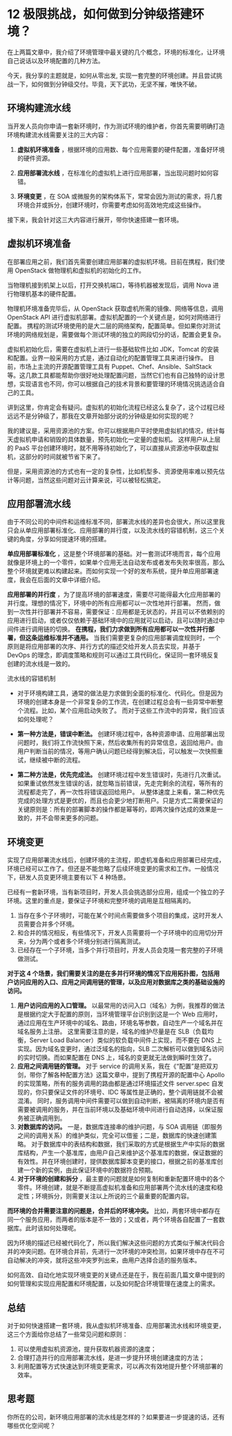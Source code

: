 12 极限挑战，如何做到分钟级搭建环境？
====================

在上两篇文章中，我介绍了环境管理中最关键的几个概念，环境的标准化，让环境自己说话以及环境配置的几种方法。

今天，我分享的主题就是，如何从零出发, 实现一套完整的环境创建。并且尝试挑战一下，如何做到分钟级交付。毕竟，天下武功，无坚不摧，唯快不破。

环境构建流水线
-------

当开发人员向你申请一套新环境时，作为测试环境的维护者，你首先需要明确打造环境构建流水线需要关注的三大内容：

1. **虚拟机环境准备** ，根据环境的应用数、每个应用需要的硬件配置，准备好环境的硬件资源。

2. **应用部署流水线** ，在标准化的虚拟机上进行应用部署，当出现问题时如何容错。

3. **环境变更** ，在 SOA 或微服务的架构体系下，常常会因为测试的需求，将几套环境合并或拆分，创建环境时，你需要考虑如何高效地完成这些操作。

接下来，我会针对这三大内容进行展开，带你快速搭建一套环境。

虚拟机环境准备
-------

在部署应用之前，我们首先需要创建应用部署的虚拟机环境。目前在携程，我们使用 OpenStack 做物理机和虚拟机的初始化的工作。

当物理机接到机架上以后，打开交换机端口，等待机器被发现后，调用 Nova 进行物理机基本的硬件配置。

物理机环境准备完毕后，从 OpenStack 获取虚机所需的镜像、网络等信息，调用 OpenStack API 进行虚拟机部署。虚拟机配置的一个关键点是，如何对网络进行配置。 携程的测试环境使用的是大二层的网络架构，配置简单。但如果你对测试环境的网络规划是，需要做每个测试环境的独立的网段切分的话，配置会更复杂。

虚拟机初始化后，需要在虚拟机上进行一些基础软件比如 JDK，Tomcat 的安装和配置。业界一般采用的方式是，通过自动化的配置管理工具来进行操作。 目前，市场上主流的开源配置管理工具有 Puppet、Chef、Ansible、SaltStack 等。这几款工具都能帮助你很好地处理配置问题，当然它们也有自己独特的设计思想，实现语言也不同，你可以根据自己的技术背景和要管理的环境情况挑选适合自己的工具。

讲到这里，你肯定会有疑问。虚拟机的初始化流程已经这么复杂了，这个过程已经远远不是分钟级了，那我在文章开始部分说的分钟级是如何实现的呢？

我的建议是，采用资源池的方案。你可以根据用户平时使用虚拟机的情况，统计每天虚拟机申请和销毁的具体数量，预先初始化一定量的虚拟机。 这样用户从上层的 PaaS 平台创建环境时，就不用等待初始化了，可以直接从资源池中获取虚拟机，这部分的时间就被节省下来了。

但是，采用资源池的方式也有一定的复杂性，比如机型多、资源使用率难以预先估计等问题，当然这些问题对云计算来说，可以被轻松搞定。

应用部署流水线
-------

由于不同公司的中间件和运维标准不同，部署流水线的差异也会很大，所以这里我只会从单应用部署标准化、应用部署的并行度，以及流水线的容错机制，这三个关键的角度，分享如何提速环境的搭建。

**单应用部署标准化** ，这是整个环境部署的基础。对一套测试环境而言，每个应用就像是环境上的一个零件，如果单个应用无法自动发布或者发布失败率很高，那么整个环境就更难以构建起来。而如何实现一个好的发布系统，提升单应用部署速度，我会在后面的文章中详细介绍。

**应用部署的并行度** ，为了提高环境的部署速度，需要尽可能得最大化应用部署的并行度。理想的情况下，环境中的所有应用都可以一次性地并行部署。 然而，做到一次性并行部署并不容易，需要保证：应用都是无状态的，并且可以不依赖别的应用进行启动，或者仅仅依赖于基础环境中的应用就可以启动，且可以随时通过中间件进行调用链的切换。  **在携程，我们力求做到所有应用都可以一次性并行部署，但这条运维标准并不通用。**    当我们需要更复杂的应用部署调度规则时，一个原则是将应用部署的次序、并行方式的描述交给开发人员去实现，并基于 DevOps 的理念，即调度策略和规则可以通过工具代码化，保证同一套环境反复创建的流水线是一致的。

流水线的容错机制

+ 对于环境构建工具，通常的做法是力求做到全面的标准化、代码化。但是因为环境的创建本身是一个非常复杂的工作流，在创建过程总会有一些异常中断整个流程。比如，某个应用启动失败了。 而对于这些工作流中的异常，我们应该如何处理呢？

+ **第一种方法是，错误中断法。**    创建环境过程中，各种资源申请、应用部署出现问题时，我们将工作流快照下来，然后收集所有的异常信息，返回给用户。由用户判断当前的情况，等用户确认问题已经得到解决后，可以触发一次快照重试，继续被中断的流程。

+ **第二种方法是，优先完成法。**    创建环境过程中发生错误时，先进行几次重试。如果重试依然发生错误的话，就忽略当前错误，先走完剩余的流程，等所有的流程都走完了，再一次性将错误返回给用户。 从整体速度上来看，第二种优先完成的处理方式是更优的，而且也会更少地打断用户。只是方式二需要保证的关键原则是：所有的部署脚本的操作都是幂等的，即两次操作达成的效果是一致的，并不会带来更多的问题。

环境变更
----

实现了应用部署流水线后，创建环境的主流程，即虚机准备和应用部署已经完成，环境已经可以工作了。但还是不能忽略了后续环境变更的需求和工作。一般情况下，研发人员变更环境主要有以下 4 种场景。

已经有一套新环境，当有新项目时，开发人员会挑选部分应用，组成一个独立的子环境。这里的重点是，要保证子环境和完整环境的调用是互相隔离的。

1. 当存在多个子环境时，可能在某个时间点需要做多个项目的集成，这时开发人员需要合并多个环境。
2. 和合并的情况相反，有些情况下，开发人员需要将一个子环境中的应用切分开来，分为两个或者多个环境分别进行隔离测试。
3. 已经存在一个子环境，当多个并行项目时，开发人员会克隆一套完整的子环境做测试。

**对于这 4 个场景，我们需要关注的是在多并行环境的情况下应用拓扑图，包括用户访问应用的入口、应用之间调用链的管理，以及应用对数据库之类的基础设施的访问。**

1. **用户访问应用的入口管理。**    以最常用的访问入口（域名）为例，我推荐的做法是根据约定大于配置的原则，当环境管理平台识别到这是一个 Web 应用时，通过应用在生产环境中的域名、路由，环境名等参数，自动生产一个域名并在域名服务上注册。 这里需要注意的是，域名的维护尽量是在 SLB（负载均衡，Server Load Balancer）类似的软负载中间件上实现，而不要在 DNS 上实现。因为域名变更时，通过泛域名的指向，SLB 二次解析可以做到域名访问的实时切换。而如果配置在 DNS 上，域名的变更就无法做到瞬时生效了。
2. **应用之间调用链的管理。**    对于 service 的调用关系，我在《“配置”是把双刃剑，带你了解各种配置方法》这篇文章中，提到了携程开源的配置中心 Apollo 的实现策略，所有的服务调用的路由都是通过环境描述文件 server.spec 自发现的，你只要保证文件的环境号、IDC 等属性是正确的，整个调用链就不会被混淆。 同时，服务调用中间件需要可以做到自动判断，被隔离的环境内是否有需要被调用的服务，并在当前环境以及基础环境中间进行自动选择，以保证服务被正确调用到。
3. **对数据库的访问。**    一是，数据库连接串的维护问题，与 SOA 调用链（即服务之间的调用关系）的维护类似，完全可以借鉴；二是，数据库的快速创建策略。 对于数据库中的表结构和数据，我们采取的方式是根据生产中实际的数据库结构，产生一个基准库，由用户自己来维护这个基准库的数据，保证数据的有效性。并在环境创建时，提供数据库脚本变更的接口，根据之前的基准库创建一个新的实例，由此保证环境中的数据符合预期。
4. **对于环境的创建和拆分** ，最主要的问题就是如何复制和重新配置环境中的各个零件。环境创建，就是不断提高虚拟机准备和应用部署两个流水线的速度和稳定性；环境拆分，则需要关注以上所说的三个最重要的配置内容。

**而环境的合并需要注意的问题是，合并后的环境冲突。**  比如，两套环境中都存在同一个服务应用，而两者的版本是不一致的；又或者，两个环境各自配置了一套数据库。此时该如何处理呢。

因为环境的描述已经被代码化了，所以我们解决这些问题的方式类似于解决代码合并的冲突问题。在环境合并前，先进行一次环境的冲突检测，如果环境中存在不可自动解决的冲突，就将这些冲突罗列出来，由用户选择合适的服务版本。

如何高效、自动化地实现环境变更的关键点还是在于，我在前面几篇文章中提到的如何管理和实现应用配置和环境配置，以及如何配合环境管理在速度上的需求。

总结
----

对于如何快速搭建一套环境，我从虚拟机环境准备、应用部署流水线和环境变更，这三个方面给你总结了一些常见问题和原则：

1. 可以使用虚拟机资源池，提升获取机器资源的速度；
2. 合理打造并行的应用部署流水线，是进一步提升环境创建速度的方法；
3. 利用配置等方式快速达到环境变更需求，可以再次有效地提升整个环境部署的效率。

思考题
---

你所在的公司，新环境应用部署的流水线是怎样的？如果要进一步提速的话，还有哪些优化空间呢？

